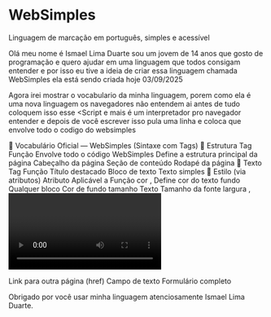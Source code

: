 # WebSimples
Linguagem de marcação em português, simples e acessível

Olá meu nome é Ismael Lima Duarte sou um jovem de 14 anos que gosto de programação e quero ajudar em uma linguagem que todos consigam entender e por isso eu tive a ideia de criar essa linguagem chamada WebSimples ela está sendo criada hoje 03/09/2025

Agora irei mostrar o vocabulario da minha linguagem, porem como ela é uma nova linguagem os navegadores não entendem ai antes de tudo coloquem isso <script src="websimples.js"></script> esse <Script e mais é um interpretador pro navegador entender e depois de você escrever isso pula uma linha e coloca <web-simples> que envolve todo o codigo do websimples


📘 Vocabulário Oficial — WebSimples (Sintaxe com Tags)
🧱 Estrutura
Tag	Função
<web-simples>	Envolve todo o código WebSimples
<pagina>	Define a estrutura principal da página
<cabecalho>	Cabeçalho da página
<secao>	Seção de conteúdo
<rodape>	Rodapé da página
📝 Texto
Tag	Função
<titulo>	Título destacado
<paragrafo>	Bloco de texto
<mostrar>	Texto simples
🎨 Estilo (via atributos)
Atributo	Aplicável a	Função
cor	<paragrafo>, <titulo>	Define cor do texto
fundo	Qualquer bloco	Cor de fundo
tamanho	Texto	Tamanho da fonte
largura	<imagem>, <video>	Define largura
classe	Qualquer elemento	Classe CSS personalizada
🎬 Mídia
Tag	Função
<imagem>	Exibe uma imagem (src, largura)
<video>	Insere vídeo (src, largura)
<audio>	Insere áudio (src)
🧩 Interação
Tag	Função
<botao>	Botão interativo
<link>	Link para outra página (href)
<campo>	Campo de texto
<formulario>	Formulário completo

Obrigado por você usar minha linguagem atenciosamente Ismael Lima Duarte.
